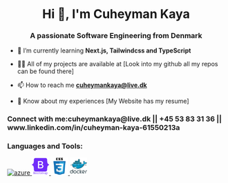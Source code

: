 
<h1 align="center">Hi 👋, I'm Cuheyman Kaya</h1>
<h3 align="center">A passionate Software Engineering from Denmark</h3>


- 🌱 I’m currently learning **Next.js, Tailwindcss and TypeScript**

- 👨‍💻 All of my projects are available at [Look into my github all my repos can be found there]

- 📫 How to reach me **cuheymankaya@live.dk**

- 📄 Know about my experiences [My Website has my resume]

<h3 align="left">Connect with me:cuheymankaya@live.dk || +45 53 83 31 36 || www.linkedin.com/in/cuheyman-kaya-61550213a </h3>

<p align="left">
</p>

<h3 align="left">Languages and Tools:</h3>
<p align="left"> <a href="https://azure.microsoft.com/en-in/" target="_blank" rel="noreferrer"> <img src="https://www.vectorlogo.zone/logos/microsoft_azure/microsoft_azure-icon.svg" alt="azure" width="40" height="40"/> </a> <a href="https://getbootstrap.com" target="_blank" rel="noreferrer"> <img src="https://raw.githubusercontent.com/devicons/devicon/master/icons/bootstrap/bootstrap-plain-wordmark.svg" alt="bootstrap" width="40" height="40"/> </a> <a href="https://www.w3schools.com/css/" target="_blank" rel="noreferrer"> <img src="https://raw.githubusercontent.com/devicons/devicon/master/icons/css3/css3-original-wordmark.svg" alt="css3" width="40" height="40"/> </a> <a href="https://www.docker.com/" target="_blank" rel="noreferrer"> <img src="https://raw.githubusercontent.com/devicons/devicon/master/icons/docker/docker-original-wordmark.svg" alt="docker" width="40" height="40"/> </a> <a href="https://expressjs.com" target="_blank" rel="noreferrer"> <img src="https://raw.githubusercontent.com/devicons/devicon/master/icons/express/express-original-wordmark.svg" alt="expres
